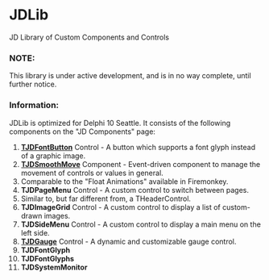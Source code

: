 # JDLib
JD Library of Custom Components and Controls

### NOTE:
This library is under active development, and is in no way complete, until further notice.

### Information:
JDLib is optimized for Delphi 10 Seattle. It consists of the following components on the "JD Components" page:

1. **[TJDFontButton](Docs/TJDFontButton.md)** Control - A button which supports a font glyph instead of a graphic image.
2. **[TJDSmoothMove](Docs/TJDSmoothMove.md)** Component - Event-driven component to manage the movement of controls or values in general. 
  1. Comparable to the "Float Animations" available in Firemonkey.
3. **TJDPageMenu** Control - A custom control to switch between pages. 
  1. Similar to, but far different from, a THeaderControl.
4. **TJDImageGrid** Control - A custom control to display a list of custom-drawn images.
5. **TJDSideMenu** Control - A custom control to display a main menu on the left side.
6. **[TJDGauge](Docs/TJDGauge.md)** Control - A dynamic and customizable gauge control.
7. **TJDFontGlyph**
8. **TJDFontGlyphs**
9. **TJDSystemMonitor**

